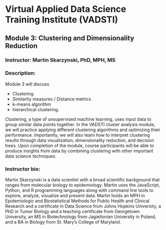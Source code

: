 # Virtual Applied Data Science Training Institute (VADSTI)

## Module 3: Clustering and Dimensionality Reduction

### Instructor: Martin Skarzynski, PhD, MPH, MS

### Description:

Module 3 will discuss
- Clustering
- Similarity measures / Distance metrics
- k-means algorithm
- hierarchical clustering.

Clustering, a type of unsupervised machine learning, uses input data to group similar data points together. In the VADSTI cluster analysis module, we will practice applying different clustering algorithms and optimizing their performance. Importantly, we will also learn how to interpret clustering results through data visualization, dimensionality reduction, and decision trees. Upon completion of the module, course participants will be able to produce insights from data by combining clustering with other important data science techniques.

### Instructor bio:
Martin Skarzynski is a data scientist with a broad scientific background that ranges from molecular biology to epidemiology. Martin uses the JavaScript, Python, and R programming languages along with command line tools to explore, analyze, visualize and present data. Martin holds an MPH in Epidemiologic and Biostatistical Methods for Public Health and Clinical Research and a certificate in Data Science from Johns Hopkins University, a PhD in Tumor Biology and a teaching certificate from Georgetown University, an MS in Biotechnology from Jagiellonian University in Poland, and a BA in Biology from St. Mary’s College of Maryland.
